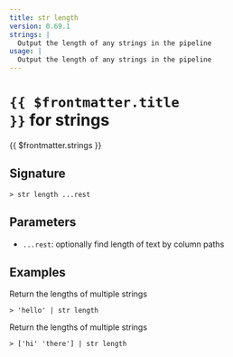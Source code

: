 ```yaml
---
title: str length
version: 0.69.1
strings: |
  Output the length of any strings in the pipeline
usage: |
  Output the length of any strings in the pipeline
---
```


# <code>{{ $frontmatter.title }}</code> for strings

<div class='command-title'>{{ $frontmatter.strings }}</div>

## Signature

```> str length ...rest```

## Parameters

 -  `...rest`: optionally find length of text by column paths

## Examples

Return the lengths of multiple strings
```shell
> 'hello' | str length
```

Return the lengths of multiple strings
```shell
> ['hi' 'there'] | str length
```
